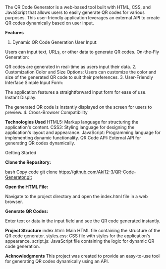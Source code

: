  The QR Code Generator is a web-based tool built with HTML, CSS, and JavaScript that allows users to easily generate QR codes for various purposes. This user-friendly application leverages an external API to create QR codes dynamically based on user input.

 

**Features**
1. Dynamic QR Code Generation
User Input:

Users can input text, URLs, or other data to generate QR codes.
On-the-Fly Generation:

QR codes are generated in real-time as users input their data.
2. Customization
Color and Size Options:
Users can customize the color and size of the generated QR code to suit their preferences.
3. User-Friendly Interface
Simple Input Form:

The application features a straightforward input form for ease of use.
Instant Display:

The generated QR code is instantly displayed on the screen for users to preview.
4. Cross-Browser Compatibility
 

**Technologies Used**
HTML5: Markup language for structuring the application's content.
CSS3: Styling language for designing the application's layout and appearance.
JavaScript: Programming language for implementing dynamic functionality.
QR Code API: External API for generating QR codes dynamically.


Getting Started


**Clone the Repository:**

bash
Copy code
git clone https://github.com/Aki12-3/QR-Code-Generator.git



**Open the HTML File:**

Navigate to the project directory and open the index.html file in a web browser.


**Generate QR Codes:**

Enter text or data in the input field and see the QR code generated instantly.



**Project Structure**
index.html: Main HTML file containing the structure of the QR code generator.
styles.css: CSS file with styles for the application's appearance.
script.js: JavaScript file containing the logic for dynamic QR code generation.
 
 
**Acknowledgments**
This project was created to provide an easy-to-use tool for generating QR codes dynamically using an API.
 

